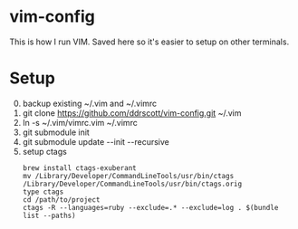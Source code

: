 vim-config
==========

This is how I run VIM. Saved here so it's easier to setup on other terminals.

Setup
=====

0. backup existing ~/.vim and ~/.vimrc
1. git clone https://github.com/ddrscott/vim-config.git ~/.vim
2. ln -s ~/.vim/vimrc.vim ~/.vimrc
3. git submodule init
4. git submodule update --init --recursive
5. setup ctags
    ```
    brew install ctags-exuberant
    mv /Library/Developer/CommandLineTools/usr/bin/ctags /Library/Developer/CommandLineTools/usr/bin/ctags.orig
    type ctags
    cd /path/to/project
    ctags -R --languages=ruby --exclude=.* --exclude=log . $(bundle list --paths)
    ```


